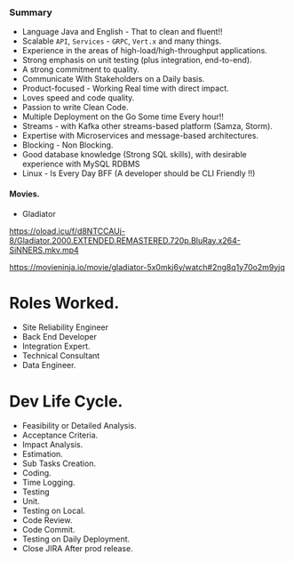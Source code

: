### Summary

* Language Java and English - That to clean and fluent!!
* Scalable `API`, `Services` - `GRPC`, `Vert.x` and many things.
* Experience in the areas of high-load/high-throughput applications.
* Strong emphasis on unit testing (plus integration, end-to-end). 
* A strong commitment to quality.
* Communicate With Stakeholders on a Daily basis.
* Product-focused  - Working Real time with direct impact.
* Loves speed and code quality. 
* Passion to write Clean Code.
* Multiple Deployment on the Go Some time Every hour!!
* Streams -  with Kafka other streams-based platform (Samza, Storm).
* Expertise with Microservices and message-based architectures.
* Blocking - Non Blocking.
* Good database knowledge (Strong SQL skills), with desirable experience with MySQL RDBMS
* Linux - Is Every Day BFF (A developer should be CLI Friendly !!)

#### Movies.

* Gladiator 

https://oload.icu/f/d8NTCCAUj-8/Gladiator.2000.EXTENDED.REMASTERED.720p.BluRay.x264-SiNNERS.mkv.mp4

https://movieninja.io/movie/gladiator-5x0mkj6y/watch#2ng8q1y70o2m9yjq


# Roles Worked.

* Site Reliability Engineer
* Back End Developer
* Integration Expert.
* Technical Consultant
* Data Engineer.

# Dev Life Cycle.

* Feasibility or Detailed Analysis.
* Acceptance Criteria.
* Impact Analysis.
* Estimation.
* Sub Tasks Creation.
* Coding.
* Time Logging.
* Testing
* Unit.
* Testing on Local.
* Code Review.
* Code Commit.
* Testing on Daily Deployment.
* Close JIRA After prod release.

